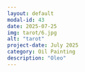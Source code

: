 ```yaml
---
layout: default
modal-id: 43
date: 2025-07-25
img: tarot/6.jpg
alt: "tarot"
project-date: July 2025
category: Oil Painting
description: "Oleo"
---
```

